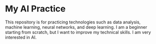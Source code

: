 # My AI Practice
This repository is for practicing technologies such as data analysis, machine learning, neural networks, and deep learning. I am a beginner starting from scratch, but I want to improve my technical skills. I am very interested in AI.
